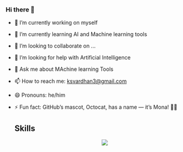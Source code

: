 ### Hi there 👋



- 🔭 I’m currently working on myself
- 🌱 I’m currently learning AI and Machine learning tools
- 👯 I’m looking to collaborate on ...
- 🤔 I’m looking for help with Artificial Intelligence
- 💬 Ask me about MAchine learning Tools
- 📫 How to reach me: ksvardhan3@gmail.com
- 😄 Pronouns: he/him
- ⚡ Fun fact: GitHub’s mascot, Octocat, has a name — it’s Mona! 🐙😸

  
  <h2>Skills</h2>
  
  <p align="center">
  <a href="https://skillicons.dev">
    <img src="https://skillicons.dev/icons?i=linux,py,java,html,css,js" />
  </a>
</p>
